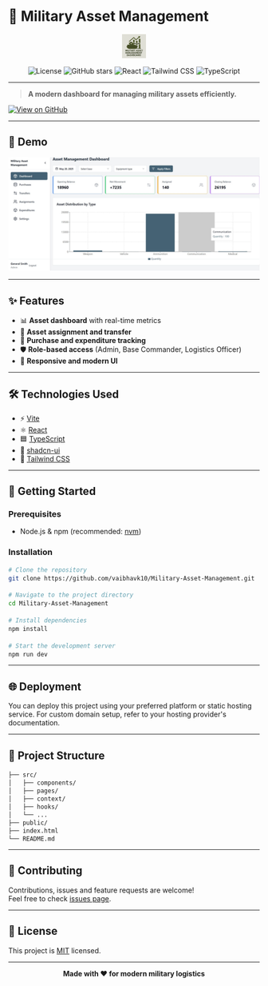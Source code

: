 # 🚀 Military Asset Management

<p align="center">
  <img src="./public/favicon.ico" alt="Project Banner" width="48" height="48" />
</p>
<p align="center">
  <img src="https://img.shields.io/github/license/vaibhavk10/Military-Asset-Management?style=flat-square" alt="License" />
  <img src="https://img.shields.io/github/stars/vaibhavk10/Military-Asset-Management?style=flat-square" alt="GitHub stars" />
  <img src="https://img.shields.io/badge/React-20232A?logo=react&logoColor=61DAFB&style=flat-square" alt="React" />
  <img src="https://img.shields.io/badge/TailwindCSS-38B2AC?logo=tailwindcss&logoColor=white&style=flat-square" alt="Tailwind CSS" />
  <img src="https://img.shields.io/badge/TypeScript-007ACC?logo=typescript&logoColor=white&style=flat-square" alt="TypeScript" />
</p>

---

> **A modern dashboard for managing military assets efficiently.**

[![View on GitHub](https://img.shields.io/badge/GitHub-Repository-181717?logo=github&logoColor=white&style=for-the-badge)](https://github.com/vaibhavk10/Military-Asset-Management)

---

## 📸 Demo

![Dashboard Screenshot](/public/dashboard.jpg)

<!-- Optionally, add a GIF for animation/transition demo -->
<!-- ![Demo Animation](https://user-images.githubusercontent.com/placeholder/demo-animation.gif) -->

---

## ✨ Features

- 📊 **Asset dashboard** with real-time metrics
- 🔄 **Asset assignment and transfer**
- 💸 **Purchase and expenditure tracking**
- 🛡️ **Role-based access** (Admin, Base Commander, Logistics Officer)
- 📱 **Responsive and modern UI**

---

## 🛠️ Technologies Used

- ⚡ [Vite](https://vitejs.dev/)
- ⚛️ [React](https://react.dev/)
- 🟦 [TypeScript](https://www.typescriptlang.org/)
- 🎨 [shadcn-ui](https://ui.shadcn.com/)
- 🌈 [Tailwind CSS](https://tailwindcss.com/)

---

## 🚀 Getting Started

### Prerequisites
- Node.js & npm (recommended: [nvm](https://github.com/nvm-sh/nvm#installing-and-updating))

### Installation

```sh
# Clone the repository
git clone https://github.com/vaibhavk10/Military-Asset-Management.git

# Navigate to the project directory
cd Military-Asset-Management

# Install dependencies
npm install

# Start the development server
npm run dev
```

---

## 🌐 Deployment
You can deploy this project using your preferred platform or static hosting service. For custom domain setup, refer to your hosting provider's documentation.

---

## 📂 Project Structure

```
├── src/
│   ├── components/
│   ├── pages/
│   ├── context/
│   ├── hooks/
│   └── ...
├── public/
├── index.html
└── README.md
```

---

## 🤝 Contributing

Contributions, issues and feature requests are welcome!<br />
Feel free to check [issues page](https://github.com/vaibhavk10/Military-Asset-Management/issues).

---

## 📄 License

This project is [MIT](LICENSE) licensed.

---

<p align="center">
  <b>Made with ❤️ for modern military logistics</b>
</p>
